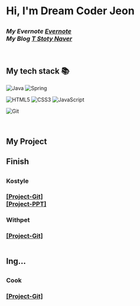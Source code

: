
<h1> Hi, I'm Dream Coder Jeon

<p>
  <em>
    <h3>
    My Evernote
      <a href="https://www.evernote.com/client/web#?hm=true&">
       Evernote
      </a>
      <br>
    My Blog
      <a href="https://kun0227.tistory.com/">
      T Stoty
      </a>
      <a href="https://blog.naver.com/rhkdals227/">
      Naver
      </a>
    </h3>
  </em>
</p>

<br />
<h2> My tech stack 📚 </h2>

![Java](https://img.shields.io/badge/-Java-43853d?style=for-the-badge&logo=java&logoColor=white)
![Spring](https://img.shields.io/badge/-Spring-43853d?style=for-the-badge&logo=Spring&logoColor=white)

![HTML5](https://img.shields.io/badge/-HTML5-F05032?style=for-the-badge&logo=html5&logoColor=ffffff)
![CSS3](https://img.shields.io/badge/-CSS3-007ACC?style=for-the-badge&logo=css3)
![JavaScript](https://img.shields.io/badge/-JavaScript-%23F7DF1C?style=for-the-badge&logo=javascript&logoColor=000000&labelColor=%23F7DF1C&color=%23FFCE5A)

![Git](https://img.shields.io/badge/-Git-F05032?style=for-the-badge&logo=git&logoColor=ffffff)


<br/>

<h2>My Project</h2>
<table>
  <tbody>
    <tr>
      <h2>Finish<h2>
      <h3>
      Kostyle
      <h3>
        <a href="https://github.com/chaejiwoong/kostyle2.git" title="Kosta247 - Project">
        [Project-Git] 
        </a>
        <br>
        <a href ="https://drive.google.com/file/d/1Q2UW7whK2PynQQWhhfTGvFj10rCx7vWz/view?usp=share_link">
        [Project-PPT]
        </a>
        </tr>  
        
   <tbody>
    <tr>        
       <h3>
       Withpet
       <h3>
        <a href="https://github.com/jeon-kun/withpet.git" title="withPet - Project">
        [Project-Git] 
        </a>
        <br>
       
        
<table>
  <tbody>
    <tr>        
      <h2>Ing...<h2>
       <h3>
       Cook
       <h3>
         <a href="https://github.com/jeon-kun/cook.git" title="Cook - Project">
        [Project-Git] 
        </a>

        
     
     
  </tbody>
</table>     
     



